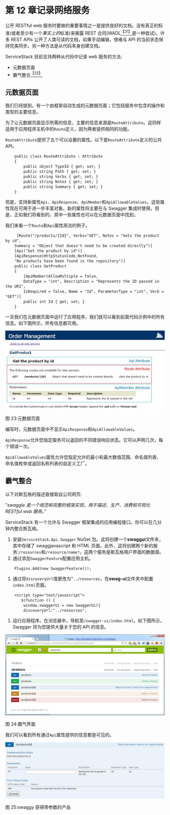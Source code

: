 # 第 12 章记录网络服务

公开 RESTful web 服务时要做的重要事情之一是提供良好的文档。没有真正的标准(或者至少有一个*事实上的*标准)来揭露 REST 合同(WADL[<sup>【31】</sup>](SS_0016.xhtml#_ftn31)是一种尝试)。许多 REST APIs 公开了人类可读的文档，如果手动编辑，很难与 API 的当前状态保持完美同步。另一种方法是从代码本身创建文档。

ServiceStack 目前支持两种从代码中记录 web 服务的方法:

*   元数据页面
*   霸气整合[<sup>【32】</sup>](SS_0016.xhtml#_ftn32)

## 元数据页面

我们已经提到，有一个由框架自动生成的元数据页面；它包括服务中包含的操作和类型的主要信息。

为了让元数据页面显示所需的信息，主要的信息来源是`RouteAttribute`。这同样适用于应用程序主机中的`Route`定义，因为两者提供相同的功能。

`RouteAttribute`提供了五个可以设置的属性。以下是`RouteAttribute`定义的公共 API。

```
    public class RouteAttribute : Attribute
    {
        public object TypeId { get; set; }
        public string Path { get; set; }
        public string Verbs { get; set; }
        public string Notes { get; set; }
        public string Summary { get; set; }
    }

```

但是，支持新属性`Api`、`ApiResponse`、`ApiMember`和`ApiAllowableValues`，这些属性现在可用于进一步丰富对象。新的属性将主要在与 Swagger 集成时使用，但是，正如我们将看到的，其中一些属性也可以在元数据页面中找到。

我们来看一个`Route`和`Api`属性用法的例子。

```
     [Route("/products/{Id}", Verbs="GET", Notes = "Gets the product by id",
    Summary = "Object that doesn't need to be created directly")]
    [Api("Get the product by id")]
    [ApiResponse(HttpStatusCode.NotFound, 
    "No products have been found in the repository")]
    public class GetProduct
    {
        [ApiMember(AllowMultiple = false,  
        DataType = "int", Description = "Represents the ID passed in the URI",
        IsRequired = false, Name = "Id", ParameterType = "int", Verb = "GET")]
        public int Id { get; set; }
    }

```

一旦我们在元数据页面中运行了应用程序，我们就可以看到前面代码示例中的所有信息。如下图所示，所有信息都可用。

![](img/image030.jpg)

图 23:元数据页面

编写时，元数据页面中不显示`ApiResponse`和`ApiAllowableValues`。

`ApiResponse`允许您指定服务可以返回的不同错误响应状态。它可以声明几次，每个错误一次。

`ApiAllowableValues`属性允许您指定允许的最小和最大数值范围、命名值列表、命名值枚举或返回名称列表的自定义工厂。

## 霸气整合

以下对斯瓦格的描述直接取自公司网页:

”*swaggle 是一个规范和完整的框架实现，用于描述、生产、消费和可视化 RESTful web 服务。*”

ServiceStack 有一个允许与 Swagger 框架集成的应用编程接口。你可以在几分钟内整合斯瓦格。

1.  安装`ServiceStack.Api.Swagger` NuGet 包。这将创建一个**swaggui**文件夹，其中存储了 swaggjavascript 和 HTML 页面。此外，这将创建两个新的服务:`/resources`和`/resource/name*`。这两个服务是斯瓦格用户界面的数据源。
2.  通过添加`SwaggerFeature`配置应用主机。

```
    Plugins.Add(new SwaggerFeature());

```

1.  通过将`discoveryUrl`值更改为“`../resources`，在**swag-ui**文件夹中配置`index.html`页面。

```
    <script type="text/javascript">
       $(function () {
        window.swaggerUi = new SwaggerUi({
        discoveryUrl:"../resources",

```

1.  运行应用程序。在浏览器中，导航至`/swagger-ui/index.html`。如下图所示，Swagger 将为您提供大量关于您的 API 的信息。

![](img/image031.jpg)

图 24:霸气界面

我们可以看到所有通过`Api`属性提供的信息都是可见的。

![](img/image032.jpg)

图 25:swaggy 获得带参数的产品